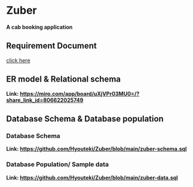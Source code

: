 # Zuber
**A cab booking application**
## Requirement Document
[click here](https://github.com/Hyouteki/Zuber/blob/main/requirement-document.md)
## ER model & Relational schema
**Link: https://miro.com/app/board/uXjVPr03MU0=/?share_link_id=806622025749**

## Database Schema & Database population
### Database Schema
**Link: https://github.com/Hyouteki/Zuber/blob/main/zuber-schema.sql**

### Database Population/ Sample data
**Link: https://github.com/Hyouteki/Zuber/blob/main/zuber-data.sql**
